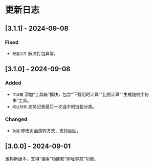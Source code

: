 # 更新日志

## [3.1.1] - 2024-09-08

### Fixed

- `配置文件` 解决打包异常。

## [3.1.0] - 2024-09-08

### Added

- `工具箱` 添加“工具箱”模块，包含“下载用时计算”“比例计算”“生成随机字符串”工具。
- `网址导航` 支持记录最后一次选中的链接分类。

### Changed

- `功能` 修改页面跳转方式，支持返回。

## [3.0.0] - 2024-09-01

重构新版本，支持“搜索”功能和“网址导航”功能。
